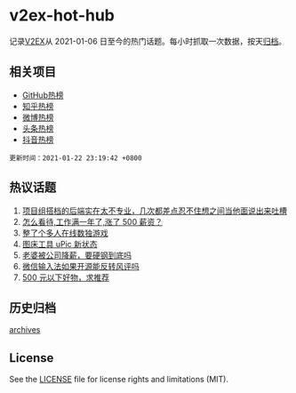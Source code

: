 # v2ex-hot-hub

 记录[V2EX](https://www.v2ex.com/)从 2021-01-06 日至今的热门话题。每小时抓取一次数据，按天[归档](archives)。
 
 ## 相关项目

- [GitHub热榜](https://github.com/lonnyzhang423/github-hot-hub)
- [知乎热榜](https://github.com/lonnyzhang423/zhihu-hot-hub)
- [微博热榜](https://github.com/lonnyzhang423/weibo-hot-hub)
- [头条热榜](https://github.com/lonnyzhang423/toutiao-hot-hub)
- [抖音热榜](https://github.com/lonnyzhang423/douyin-hot-hub)


 `更新时间：2021-01-22 23:19:42 +0800`

## 热议话题

1. [项目组搭档的后端实在太不专业，几次都差点忍不住想之间当他面说出来吐槽](https://www.v2ex.com/t/747316)
1. [怎么看待,工作满一年了,涨了 500 薪资？](https://www.v2ex.com/t/747298)
1. [整了个多人在线数独游戏](https://www.v2ex.com/t/747319)
1. [图床工具 uPic 新状态](https://www.v2ex.com/t/747245)
1. [老婆被公司降薪，要硬钢到底吗](https://www.v2ex.com/t/747336)
1. [微信输入法如果开源能反转风评吗](https://www.v2ex.com/t/747327)
1. [500 元以下好物，求推荐](https://www.v2ex.com/t/747270)

## 历史归档

[archives](archives)

## License

See the [LICENSE](LICENSE) file for license rights and limitations (MIT).
